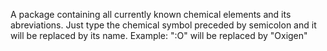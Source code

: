 A package containing all currently known chemical elements and its abreviations.
Just type the chemical symbol preceded by semicolon and it will be replaced by its name.
Example: ":O" will be replaced by "Oxigen"
